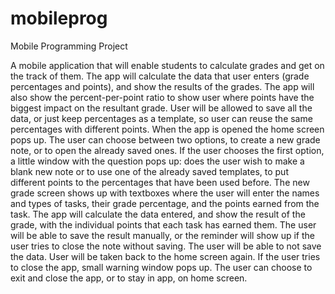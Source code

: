 # mobileprog
Mobile Programming Project

A mobile application that will enable students to calculate grades and get on the track of them. 
The app will calculate the data that user enters (grade percentages and points), and show the results of the grades. 
The app will also show the percent-per-point ratio to show user where points have the biggest impact on the resultant grade. 
User will be allowed to save all the data, or just keep percentages as a template, so user can reuse the same percentages with 
different points.
When the app is opened the home screen pops up. The user can choose between two options, to create a new grade note, or to open 
the already saved ones. If the user chooses the first option, a little window with the question pops up: does the user wish to 
make a blank new note or to use one of the already saved templates, to put different points to the percentages that have been used 
before. The new grade screen shows up with textboxes where the user will enter the names and types of tasks, their grade 
percentage, and the points earned from the task. The app will calculate the data entered, and show the result of the grade, with 
the individual points that each task has earned them. The user will be able to save the result manually, or the reminder will show 
up if the user tries to close the note without saving. The user will be able to not save the data. User will be taken back to the
home screen again. If the user tries to close the app, small warning window pops up. The user can choose to exit and close the app, 
or to stay in app, on home screen.


